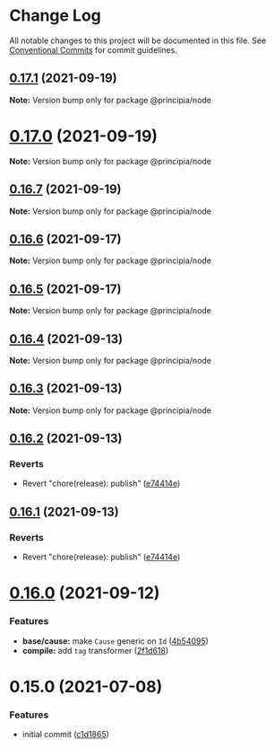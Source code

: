 # Change Log

All notable changes to this project will be documented in this file.
See [Conventional Commits](https://conventionalcommits.org) for commit guidelines.

## [0.17.1](https://github.com/0x706b/principia.ts/compare/@principia/node@0.17.0...@principia/node@0.17.1) (2021-09-19)

**Note:** Version bump only for package @principia/node





# [0.17.0](https://github.com/0x706b/principia.ts/compare/@principia/node@0.16.7...@principia/node@0.17.0) (2021-09-19)

**Note:** Version bump only for package @principia/node





## [0.16.7](https://github.com/0x706b/principia.ts/compare/@principia/node@0.16.6...@principia/node@0.16.7) (2021-09-19)

**Note:** Version bump only for package @principia/node





## [0.16.6](https://github.com/0x706b/principia.ts/compare/@principia/node@0.16.5...@principia/node@0.16.6) (2021-09-17)

**Note:** Version bump only for package @principia/node





## [0.16.5](https://github.com/0x706b/principia.ts/compare/@principia/node@0.16.4...@principia/node@0.16.5) (2021-09-17)

**Note:** Version bump only for package @principia/node





## [0.16.4](https://github.com/0x706b/principia.ts/compare/@principia/node@0.16.3...@principia/node@0.16.4) (2021-09-13)

**Note:** Version bump only for package @principia/node





## [0.16.3](https://github.com/0x706b/principia.ts/compare/@principia/node@0.16.2...@principia/node@0.16.3) (2021-09-13)

**Note:** Version bump only for package @principia/node





## [0.16.2](https://github.com/0x706b/principia.ts/compare/@principia/node@0.16.1...@principia/node@0.16.2) (2021-09-13)


### Reverts

* Revert "chore(release): publish" ([e74414e](https://github.com/0x706b/principia.ts/commit/e74414effa51392092770ecd542b55608dbb1201))





## [0.16.1](https://github.com/0x706b/principia.ts/compare/@principia/node@0.16.1...@principia/node@0.16.1) (2021-09-13)


### Reverts

* Revert "chore(release): publish" ([e74414e](https://github.com/0x706b/principia.ts/commit/e74414effa51392092770ecd542b55608dbb1201))





# [0.16.0](https://github.com/0x706b/principia.ts/compare/@principia/node@0.15.0...@principia/node@0.16.0) (2021-09-12)


### Features

* **base/cause:** make `Cause` generic on `Id` ([4b54095](https://github.com/0x706b/principia.ts/commit/4b5409595ffb7554c64a2982124258f44f4104e2))
* **compile:** add `tag` transformer ([2f1d618](https://github.com/0x706b/principia.ts/commit/2f1d6186a69804b169d7dc2eb96346d612fd3582))





# 0.15.0 (2021-07-08)


### Features

* initial commit ([c1d1865](https://github.com/0x706b/principia.ts/commit/c1d1865d93b8c7762c4cdfa912360f467c0bae02))
